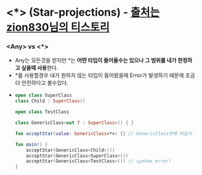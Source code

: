 # &#60;&#42;&#62; (Star-projections) - [출처는 zion830님의 티스토리](https://zion830.tistory.com/71)
### &#60;Any&#62; vs &#60;&#42;&#62;
* Any는 모든것을 받지만 &#42;는 **어떤 타입이 들어올수는 있으나 그 범위를 내가 한정하고 싶을때 사용**한다.
* &#42;를 사용할경우 내가 원하지 않는 타입이 들어왔을때 Error가 발생하기 때문에 조금 더 안전하다고 볼수있다.
* ```kotlin
  open class SuperClass
  class Child : SuperClass()

  open class TestClass

  class GenericClass<out T : SuperClass>() { }
  
  fun acceptStar(value: GenericClass<*>) {} // GenericClass안에 타입이 무엇이 들어갈지는 알수없으나 SuperClass 이하의 자식클래스만 받는것으로 허용해주었기 때문에 이 밖에 클래스가 들어올경우 syntax error가 발생한다.

  fun main() {
      acceptStar(GenericClass<Child>())
      acceptStar(GenericClass<SuperClass>())
      acceptStar(GenericClass<TestClass>()) // syntex error!
  }
